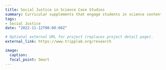 ```yaml
---
title: Social Justice in Science Case Studies
summary: Curricular supplements that engage students in science content with social justice topics in collaboration with the Tripp Lab at UC Davis
tags:
- Social Justice
date: "2022-11-12T00:00:00Z"

# Optional external URL for project (replaces project detail page).
external_link: https://www.tripplab.org/research

image:
  caption:
  focal_point: Smart
---
```

